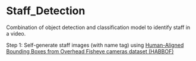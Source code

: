 # Staff_Detection
Combination of object detection and classification model to identify staff in a video.

Step 1: Self-generate staff images (with name tag) using [Human-Aligned Bounding Boxes from Overhead Fisheye cameras dataset (HABBOF)](https://vip.bu.edu/projects/vsns/cossy/datasets/habbof/)



